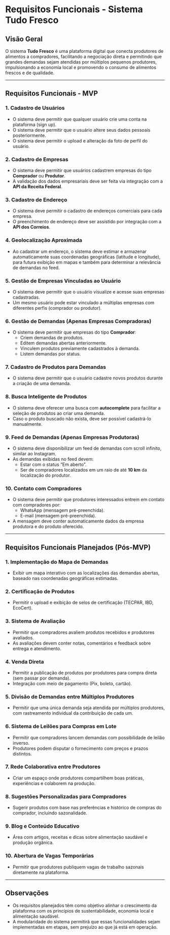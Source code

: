 # Requisitos Funcionais - Sistema **Tudo Fresco**

## Visão Geral

O sistema **Tudo Fresco** é uma plataforma digital que conecta produtores de alimentos a compradores, facilitando a negociação direta e permitindo que grandes demandas sejam atendidas por múltiplos pequenos produtores, impulsionando a economia local e promovendo o consumo de alimentos frescos e de qualidade.

---

## Requisitos Funcionais - MVP

### 1. Cadastro de Usuários
- O sistema deve permitir que qualquer usuário crie uma conta na plataforma (sign up).
- O sistema deve permitir que o usuário altere seus dados pessoais posteriormente.
- O sistema deve permitir o upload e alteração da foto de perfil do usuário.

### 2. Cadastro de Empresas
- O sistema deve permitir que usuários cadastrem empresas do tipo **Comprador** ou **Produtor**.
- A validação dos dados empresariais deve ser feita via integração com a **API da Receita Federal**.

### 3. Cadastro de Endereço
- O sistema deve permitir o cadastro de endereços comerciais para cada empresa.
- O preenchimento de endereço deve ser assistido por integração com a **API dos Correios**.

### 4. Geolocalização Aproximada
- Ao cadastrar um endereço, o sistema deve estimar e armazenar automaticamente suas coordenadas geográficas (latitude e longitude), para futura exibição em mapas e também para determinar a relevância de demandas no feed.

### 5. Gestão de Empresas Vinculadas ao Usuário
- O sistema deve permitir que o usuário visualize e acesse suas empresas cadastradas.
- Um mesmo usuário pode estar vinculado a múltiplas empresas com diferentes perfis (comprador ou produtor).

### 6. Gestão de Demandas (Apenas Empresas Compradoras)
- O sistema deve permitir que empresas do tipo **Comprador**:
  - Criem demandas de produtos.
  - Editem demandas abertas anteriormente.
  - Vinculem produtos previamente cadastrados à demanda.
  - Listem demandas por status.

### 7. Cadastro de Produtos para Demandas
- O sistema deve permitir que o usuário cadastre novos produtos durante a criação de uma demanda.

### 8. Busca Inteligente de Produtos
- O sistema deve oferecer uma busca com **autocomplete** para facilitar a seleção de produtos ao criar uma demanda.
- Caso o produto buscado não exista, deve ser possível cadastrá-lo manualmente.

### 9. Feed de Demandas (Apenas Empresas Produtoras)
- O sistema deve disponibilizar um feed de demandas com scroll infinito, similar ao Instagram.
- As demandas exibidas no feed devem:
  - Estar com o status “Em aberto”.
  - Ser de compradores localizados em um raio de até **10 km** da localização do produtor.

### 10. Contato com Compradores
- O sistema deve permitir que produtores interessados entrem em contato com compradores por:
  - WhatsApp (mensagem pré-preenchida).
  - E-mail (mensagem pré-preenchida).
- A mensagem deve conter automaticamente dados da empresa produtora e do produto oferecido.

---

## Requisitos Funcionais Planejados (Pós-MVP)

### 1. Implementação do Mapa de Demandas
- Exibir um mapa interativo com as localizações das demandas abertas, baseado nas coordenadas geográficas estimadas.

### 2. Certificação de Produtos
- Permitir o upload e exibição de selos de certificação (TECPAR, IBD, EcoCert).

### 3. Sistema de Avaliação
- Permitir que compradores avaliem produtos recebidos e produtores avaliados.
- As avaliações devem conter notas, comentários e feedback sobre entrega e atendimento.

### 4. Venda Direta
- Permitir a publicação de produtos por produtores para compra direta (sem passar por demanda).
- Integração com meio de pagamento (Pix, boleto, cartão).

### 5. Divisão de Demandas entre Múltiplos Produtores
- Permitir que uma única demanda seja atendida por múltiplos produtores, com rastreamento individual da contribuição de cada um.

### 6. Sistema de Leilões para Compras em Lote
- Permitir que compradores lancem demandas com possibilidade de leilão inverso.
- Produtores podem disputar o fornecimento com preços e prazos distintos.

### 7. Rede Colaborativa entre Produtores
- Criar um espaço onde produtores compartilhem boas práticas, experiências e colaborem na produção.

### 8. Sugestões Personalizadas para Compradores
- Sugerir produtos com base nas preferências e histórico de compras do comprador, incluindo sazonalidade.

### 9. Blog e Conteúdo Educativo
- Área com artigos, receitas e dicas sobre alimentação saudável e produção orgânica.

### 10. Abertura de Vagas Temporárias
- Permitir que produtores publiquem vagas de trabalho sazonais diretamente na plataforma.

---

## Observações

- Os requisitos planejados têm como objetivo alinhar o crescimento da plataforma com os princípios de sustentabilidade, economia local e alimentação saudável.
- A modularidade do sistema permitirá que essas funcionalidades sejam implementadas em etapas, sem prejuízo ao que já está em operação.

